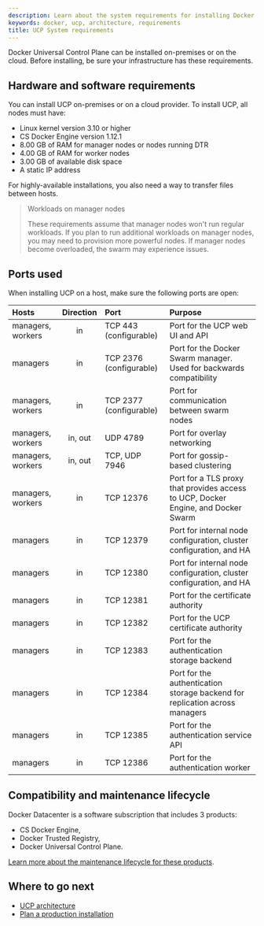 ```yaml
---
description: Learn about the system requirements for installing Docker Universal Control Plane.
keywords: docker, ucp, architecture, requirements
title: UCP System requirements
---
```

Docker Universal Control Plane can be installed on-premises or on the cloud. Before installing, be sure your infrastructure has these requirements.

## Hardware and software requirements

You can install UCP on-premises or on a cloud provider. To install UCP, all nodes must have:

* Linux kernel version 3.10 or higher
* CS Docker Engine version 1.12.1
* 8.00 GB of RAM for manager nodes or nodes running DTR
* 4.00 GB of RAM for worker nodes
* 3.00 GB of available disk space
* A static IP address

For highly-available installations, you also need a way to transfer files between hosts.

> Workloads on manager nodes
> 
> These requirements assume that manager nodes won't run regular workloads. If you plan to run additional workloads on manager nodes, you may need to provision more powerful nodes. If manager nodes become overloaded, the swarm may experience issues.

## Ports used

When installing UCP on a host, make sure the following ports are open:

| Hosts             | Direction | Port                    | Purpose                                                                           |
|:----------------- |:---------:|:----------------------- |:--------------------------------------------------------------------------------- |
| managers, workers |    in     | TCP 443 (configurable)  | Port for the UCP web UI and API                                                   |
| managers          |    in     | TCP 2376 (configurable) | Port for the Docker Swarm manager. Used for backwards compatibility               |
| managers, workers |    in     | TCP 2377 (configurable) | Port for communication between swarm nodes                                        |
| managers, workers |  in, out  | UDP 4789                | Port for overlay networking                                                       |
| managers, workers |  in, out  | TCP, UDP 7946           | Port for gossip-based clustering                                                  |
| managers, workers |    in     | TCP 12376               | Port for a TLS proxy that provides access to UCP, Docker Engine, and Docker Swarm |
| managers          |    in     | TCP 12379               | Port for internal node configuration, cluster configuration, and HA               |
| managers          |    in     | TCP 12380               | Port for internal node configuration, cluster configuration, and HA               |
| managers          |    in     | TCP 12381               | Port for the certificate authority                                                |
| managers          |    in     | TCP 12382               | Port for the UCP certificate authority                                            |
| managers          |    in     | TCP 12383               | Port for the authentication storage backend                                       |
| managers          |    in     | TCP 12384               | Port for the authentication storage backend for replication across managers       |
| managers          |    in     | TCP 12385               | Port for the authentication service API                                           |
| managers          |    in     | TCP 12386               | Port for the authentication worker                                                |

## Compatibility and maintenance lifecycle

Docker Datacenter is a software subscription that includes 3 products:

* CS Docker Engine,
* Docker Trusted Registry,
* Docker Universal Control Plane.

[Learn more about the maintenance lifecycle for these products](http://success.docker.com/Get_Help/Compatibility_Matrix_and_Maintenance_Lifecycle).

## Where to go next

* [UCP architecture](../architecture.md)
* [Plan a production installation](plan-production-install.md)